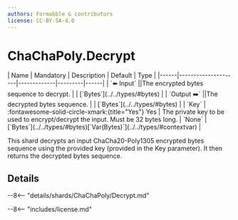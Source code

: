 ```yaml
---
authors: Formabble & contributors
license: CC-BY-SA-4.0
---
```



# ChaChaPoly.Decrypt

<div class="sh-parameters" markdown="1">
| Name | Mandatory | Description | Default | Type |
|------|---------------------|-------------|---------|------|
| `⬅️ Input` ||The encrypted bytes sequence to decrypt. | | [`Bytes`](../../types/#bytes) |
| `Output ➡️` ||The decrypted bytes sequence. | | [`Bytes`](../../types/#bytes) |
| `Key` | :fontawesome-solid-circle-xmark:{title="Yes"} Yes  | The private key to be used to encrypt/decrypt the input. Must be 32 bytes long. | `None` | [`Bytes`](../../types/#bytes)[`Var(Bytes)`](../../types/#contextvar) |

</div>

This shard decrypts an input ChaCha20-Poly1305 encrypted bytes sequence using the provided key (provided in the Key parameter). It then returns the decrypted bytes sequence.

## Details

--8<-- "details/shards/ChaChaPoly/Decrypt.md"


--8<-- "includes/license.md"

